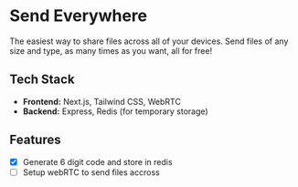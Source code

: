 # Send Everywhere

The easiest way to share files across all of your devices. Send files of any size and type, as many times as you want, all for free!

## Tech Stack

- **Frontend:** Next.js, Tailwind CSS, WebRTC
- **Backend:** Express, Redis (for temporary storage)


## Features

 - [x] Generate 6 digit code and store in redis
 - [ ] Setup webRTC to send files accross
